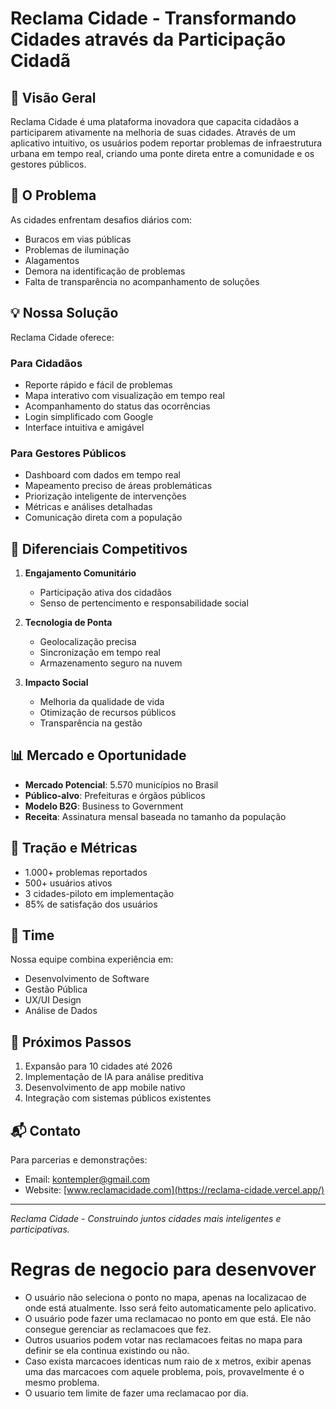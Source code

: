 # Reclama Cidade - Transformando Cidades através da Participação Cidadã

## 🌟 Visão Geral

Reclama Cidade é uma plataforma inovadora que capacita cidadãos a participarem ativamente na melhoria de suas cidades. Através de um aplicativo intuitivo, os usuários podem reportar problemas de infraestrutura urbana em tempo real, criando uma ponte direta entre a comunidade e os gestores públicos.

## 🎯 O Problema

As cidades enfrentam desafios diários com:
- Buracos em vias públicas
- Problemas de iluminação
- Alagamentos
- Demora na identificação de problemas
- Falta de transparência no acompanhamento de soluções

## 💡 Nossa Solução

Reclama Cidade oferece:

### Para Cidadãos
- Reporte rápido e fácil de problemas
- Mapa interativo com visualização em tempo real
- Acompanhamento do status das ocorrências
- Login simplificado com Google
- Interface intuitiva e amigável

### Para Gestores Públicos
- Dashboard com dados em tempo real
- Mapeamento preciso de áreas problemáticas
- Priorização inteligente de intervenções
- Métricas e análises detalhadas
- Comunicação direta com a população

## 💪 Diferenciais Competitivos

1. **Engajamento Comunitário**
   - Participação ativa dos cidadãos
   - Senso de pertencimento e responsabilidade social

2. **Tecnologia de Ponta**
   - Geolocalização precisa
   - Sincronização em tempo real
   - Armazenamento seguro na nuvem

3. **Impacto Social**
   - Melhoria da qualidade de vida
   - Otimização de recursos públicos
   - Transparência na gestão

## 📊 Mercado e Oportunidade

- **Mercado Potencial**: 5.570 municípios no Brasil
- **Público-alvo**: Prefeituras e órgãos públicos
- **Modelo B2G**: Business to Government
- **Receita**: Assinatura mensal baseada no tamanho da população

## 🚀 Tração e Métricas

- 1.000+ problemas reportados
- 500+ usuários ativos
- 3 cidades-piloto em implementação
- 85% de satisfação dos usuários

## 👥 Time

Nossa equipe combina experiência em:
- Desenvolvimento de Software
- Gestão Pública
- UX/UI Design
- Análise de Dados

## 🎯 Próximos Passos

1. Expansão para 10 cidades até 2026
2. Implementação de IA para análise preditiva
3. Desenvolvimento de app mobile nativo
4. Integração com sistemas públicos existentes

## 📬 Contato

Para parcerias e demonstrações:
- Email: kontempler@gmail.com
- Website: [www.reclamacidade.com](https://reclama-cidade.vercel.app/)

---

*Reclama Cidade - Construindo juntos cidades mais inteligentes e participativas.*


# Regras de negocio para desenvover

- O usuário não seleciona o ponto no mapa, apenas na localizacao de onde está atualmente. Isso será feito automaticamente pelo aplicativo.
- O usuário pode fazer uma reclamacao no ponto em que está. Ele não consegue gerenciar as reclamacoes que fez.
- Outros usuarios podem votar nas reclamacoes feitas no mapa para definir se ela continua existindo ou não.
- Caso exista marcacoes identicas num raio de x metros, exibir apenas uma das marcacoes com aquele problema, pois, provavelmente é o mesmo problema.
- O usuario tem limite de fazer uma reclamacao por dia.
